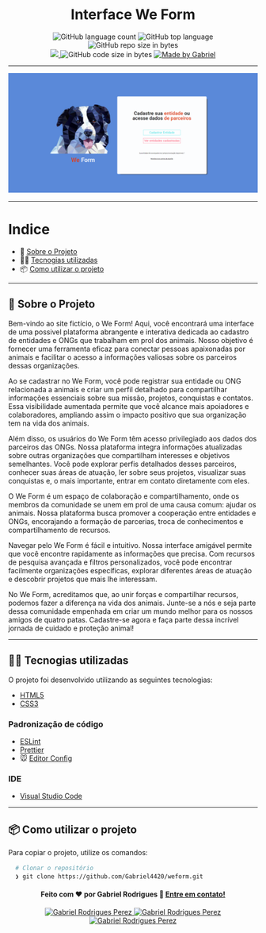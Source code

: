 <h1 align="center">
   Interface We Form 
</h1>

<p align="center">
   <img alt="GitHub language count" src="https://img.shields.io/github/languages/count/Gabriel4420/weform">

  <img alt="GitHub top language" src="https://img.shields.io/github/languages/top/Gabriel4420/weform?logo=html">

  <img alt="GitHub repo size in bytes" src="https://img.shields.io/github/repo-size/Gabriel4420/weform?color=green">

  <br>
  
  <a href="https://www.codacy.com/manual/Gabriel4420/weform?utm_source=github.com&amp;utm_medium=referral&amp;utm_content=Gabriel4420/weform&amp;utm_campaign=Badge_Grade">
    <img src="https://app.codacy.com/project/badge/Grade/6dd6b46abeb14e99935a2b9ac5c6ede2"/>
  </a>
  
  <img alt="GitHub code size in bytes" src="https://img.shields.io/github/last-commit/Gabriel4420/weform">


  <a href="https://www.linkedin.com/in/gabriel-rodrigues-perez-2069b072/">
    <img alt="Made by Gabriel" src="https://img.shields.io/badge/made%20by-Gabriel-%2304D361">
  </a>
</p>

---

<p align="center">
  <img alt="Gif da Aplicação" src="./HomeApp.png" />
</p>

---

# Indice

- :rocket: [Sobre o Projeto](#rocket-sobre-o-projeto)
- 👨‍💻️ [Tecnogias utilizadas](#%EF%B8%8F-tecnogias-utilizadas)
- 📦️ [Como utilizar o projeto](#%EF%B8%8F-como-utilizar-o-projeto)
---

## :rocket: Sobre o Projeto

Bem-vindo ao site fictício, o We Form! Aqui, você encontrará uma interface de uma possivel plataforma abrangente e interativa dedicada ao cadastro de entidades e ONGs que trabalham em prol dos animais. Nosso objetivo é fornecer uma ferramenta eficaz para conectar pessoas apaixonadas por animais e facilitar o acesso a informações valiosas sobre os parceiros dessas organizações.

Ao se cadastrar no We Form, você pode registrar sua entidade ou ONG relacionada a animais e criar um perfil detalhado para compartilhar informações essenciais sobre sua missão, projetos, conquistas e contatos. Essa visibilidade aumentada permite que você alcance mais apoiadores e colaboradores, ampliando assim o impacto positivo que sua organização tem na vida dos animais.

Além disso, os usuários do We Form têm acesso privilegiado aos dados dos parceiros das ONGs. Nossa plataforma integra informações atualizadas sobre outras organizações que compartilham interesses e objetivos semelhantes. Você pode explorar perfis detalhados desses parceiros, conhecer suas áreas de atuação, ler sobre seus projetos, visualizar suas conquistas e, o mais importante, entrar em contato diretamente com eles.

O We Form é um espaço de colaboração e compartilhamento, onde os membros da comunidade se unem em prol de uma causa comum: ajudar os animais. Nossa plataforma busca promover a cooperação entre entidades e ONGs, encorajando a formação de parcerias, troca de conhecimentos e compartilhamento de recursos.

Navegar pelo We Form é fácil e intuitivo. Nossa interface amigável permite que você encontre rapidamente as informações que precisa. Com recursos de pesquisa avançada e filtros personalizados, você pode encontrar facilmente organizações específicas, explorar diferentes áreas de atuação e descobrir projetos que mais lhe interessam.

No We Form, acreditamos que, ao unir forças e compartilhar recursos, podemos fazer a diferença na vida dos animais. Junte-se a nós e seja parte dessa comunidade empenhada em criar um mundo melhor para os nossos amigos de quatro patas. Cadastre-se agora e faça parte dessa incrível jornada de cuidado e proteção animal!

---

## 👨‍💻️ Tecnogias utilizadas

O projeto foi desenvolvido utilizando as seguintes tecnologias:

- [HTML5](https://dart.dev/)
- [CSS3](https://dart.dev/)


### Padronização de código

  - [ESLint](https://eslint.org/)
  - [Prettier](https://prettier.io/)
  - :mouse: [Editor Config](https://editorconfig.org/)

### IDE

  - [Visual Studio Code](https://code.visualstudio.com/)

---

## 📦️ Como utilizar o projeto

Para copiar o projeto, utilize os comandos:

```bash
  # Clonar o repositório
  ❯ git clone https://github.com/Gabriel4420/weform.git

```


<h4 align="center">
  Feito com ❤️ por Gabriel Rodrigues 👋️ <a href="mailto:gabriel_rodrigues_perez@hotmail.com">Entre em contato!</a>
</h4>

<p align="center">

  <a href="https://www.linkedin.com/in/gabriel-rodrigues-perez-2069b072/">
    <img alt="Gabriel Rodrigues Perez" src="https://img.shields.io/badge/LinkedIn-Gabriel_Rodrigues-0e76a8?style=flat&logoColor=white&logo=linkedin">
  </a>
  <a href="https://www.facebook.com/gabriel.rodrigues.perez">
    <img alt="Gabriel Rodrigues Perez" src="https://img.shields.io/badge/Facebook-Gabriel_Rodrigues-1778F2?style=flat&logoColor=white&logo=facebook">
  </a>
  <a href="https://www.instagram.com/gabriel_rodrigues_perez/">
    <img alt="Gabriel Rodrigues Perez" src="https://img.shields.io/badge/Instagram-@gabriel4420-833AB4?style=flat&logoColor=white&logo=instagram">
  </a>
  
  
</p>